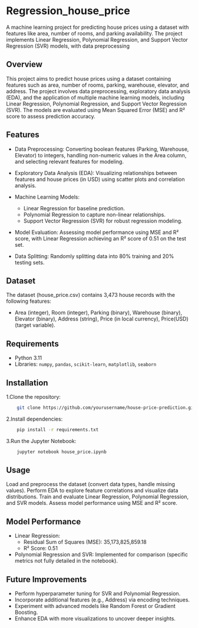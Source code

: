 # Regression_house_price
A machine learning project for predicting house prices using a dataset with features like area, number of rooms, and parking availability. The project implements Linear Regression, Polynomial Regression, and Support Vector Regression (SVR) models, with data preprocessing
## Overview

This project aims to predict house prices using a dataset containing features such as area, number of rooms, parking, warehouse, elevator, and address. The project involves data preprocessing, exploratory data analysis (EDA), and the application of multiple machine learning models, including Linear Regression, Polynomial Regression, and Support Vector Regression (SVR). The models are evaluated using Mean Squared Error (MSE) and R² score to assess prediction accuracy.

## Features
- Data Preprocessing: Converting boolean features (Parking, Warehouse, Elevator) to integers, handling non-numeric values in the Area column, and selecting relevant features for modeling.

- Exploratory Data Analysis (EDA): Visualizing relationships between features and house prices (in USD) using          scatter plots and correlation analysis.

- Machine Learning Models:
    - Linear Regression for baseline prediction.
    - Polynomial Regression to capture non-linear relationships.
    - Support Vector Regression (SVR) for robust regression modeling.

- Model Evaluation: Assessing model performance using MSE and R² score, with Linear Regression achieving an R² score of 0.51 on the test set.

- Data Splitting: Randomly splitting data into 80% training and 20% testing sets.

## Dataset

The dataset (house_price.csv) contains 3,473 house records with the following features:
- Area (integer), Room (integer), Parking (binary), Warehouse (binary), Elevator (binary), Address (string), Price (in local currency), Price(USD) (target variable).

## Requirements
- Python 3.11
- Libraries: `numpy`, `pandas`, `scikit-learn`, `matplotlib`, `seaborn`

## Installation

1.Clone the repository:
```bash
    git clone https://github.com/yourusername/house-price-prediction.git
```
2.Install dependencies:
```bash
    pip install -r requirements.txt
```
3.Run the Jupyter Notebook:
```bash
    jupyter notebook house_price.ipynb
```
## Usage
Load and preprocess the dataset (convert data types, handle missing values).
Perform EDA to explore feature correlations and visualize data distributions.
Train and evaluate Linear Regression, Polynomial Regression, and SVR models.
Assess model performance using MSE and R² score.

## Model Performance
- Linear Regression:
    - Residual Sum of Squares (MSE): 35,173,825,859.18
    - R² Score: 0.51
- Polynomial Regression and SVR: Implemented for comparison (specific metrics not fully detailed in the notebook).

## Future Improvements
- Perform hyperparameter tuning for SVR and Polynomial Regression.
- Incorporate additional features (e.g., Address) via encoding techniques.
- Experiment with advanced models like Random Forest or Gradient Boosting.
- Enhance EDA with more visualizations to uncover deeper insights.
